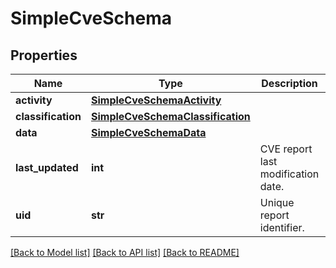 # SimpleCveSchema


## Properties
Name | Type | Description | Notes
------------ | ------------- | ------------- | -------------
**activity** | [**SimpleCveSchemaActivity**](SimpleCveSchemaActivity.md) |  | 
**classification** | [**SimpleCveSchemaClassification**](SimpleCveSchemaClassification.md) |  | [optional] 
**data** | [**SimpleCveSchemaData**](SimpleCveSchemaData.md) |  | 
**last_updated** | **int** | CVE report last modification date. | 
**uid** | **str** | Unique report identifier. | 

[[Back to Model list]](../README.md#documentation-for-models) [[Back to API list]](../README.md#documentation-for-api-endpoints) [[Back to README]](../README.md)


